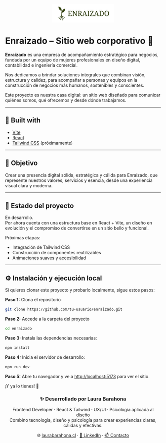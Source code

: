 <p align="center">
  <img src="public/logo-enraizado.png" alt="Logo Enraizado" width="200" />
</p>

# Enraizado – Sitio web corporativo 🌿

**Enraizado** es una empresa de acompañamiento estratégico para negocios, fundada por un equipo de mujeres profesionales en diseño digital, contabilidad e ingeniería comercial.

Nos dedicamos a brindar soluciones integrales que combinan visión, estructura y calidez, para acompañar a personas y equipos en la construcción de negocios más humanos, sostenibles y conscientes.

Este proyecto es nuestra casa digital: un sitio web diseñado para comunicar quiénes somos, qué ofrecemos y desde dónde trabajamos.

---

## 🧰 Built with

- [Vite](https://vitejs.dev/)
- [React](https://react.dev/)
- [Tailwind CSS](https://tailwindcss.com/) (próximamente)

---

## 🎯 Objetivo

Crear una presencia digital sólida, estratégica y cálida para Enraizado, que represente nuestros valores, servicios y esencia, desde una experiencia visual clara y moderna.

---

## 🚧 Estado del proyecto

En desarrollo.  
Por ahora cuenta con una estructura base en React + Vite, un diseño en evolución y el compromiso de convertirse en un sitio bello y funcional.

Próximas etapas:
- Integración de Tailwind CSS
- Construcción de componentes reutilizables
- Animaciones suaves y accesibilidad

---

## ⚙️ Instalación y ejecución local

Si quieres clonar este proyecto y probarlo localmente, sigue estos pasos:

**Paso 1:** Clona el repositorio

```bash
git clone https://github.com/tu-usuario/enraizado.git
```

**Paso 2:** Accede a la carpeta del proyecto

```bash
cd enraizado
```

**Paso 3:** Instala las dependencias necesarias:

```bash
npm install
```

**Paso 4:** Inicia el servidor de desarrollo:

```bash
npm run dev
```

**Paso 5:** Abre tu navegador y ve a <http://localhost:5173> para ver el sitio.

¡Y ya lo tienes! 🥳

<h3 align="center">✨ Desarrollado por Laura Barahona</h3>

<p align="center">
  Frontend Developer · React & Tailwind · UX/UI · Psicología aplicada al diseño<br>
  Combino tecnología, diseño y psicología para crear experiencias claras, cálidas y efectivas.
</p>

<p align="center">
  🌐 <a href="https://www.laurabarahona.cl">laurabarahona.cl</a> · 
  <a href="https://www.linkedin.com/in/laubarahona">🔗 LinkedIn</a> · 
  <a href="mailto:laurabarahona8@gmail.com">📫 Contacto</a>
</p>